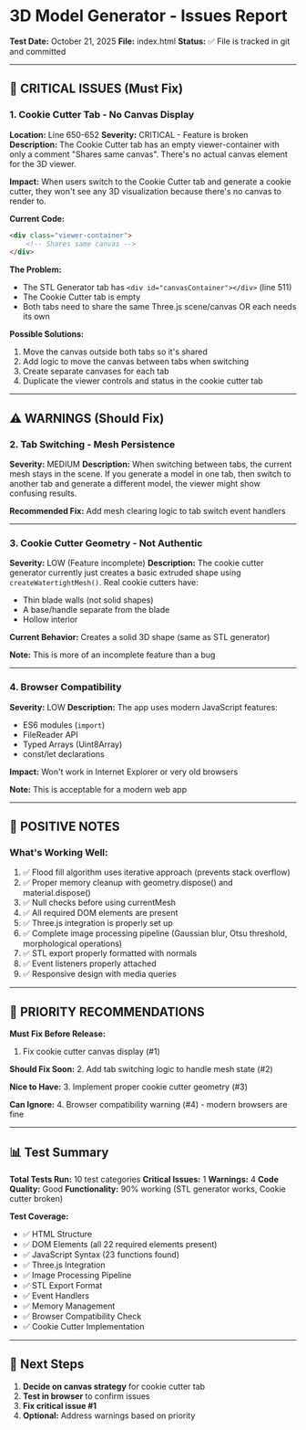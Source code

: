 # 3D Model Generator - Issues Report
**Test Date:** October 21, 2025
**File:** index.html
**Status:** ✅ File is tracked in git and committed

---

## 🔴 CRITICAL ISSUES (Must Fix)

### 1. Cookie Cutter Tab - No Canvas Display
**Location:** Line 650-652
**Severity:** CRITICAL - Feature is broken
**Description:** The Cookie Cutter tab has an empty viewer-container with only a comment "Shares same canvas". There's no actual canvas element for the 3D viewer.

**Impact:** When users switch to the Cookie Cutter tab and generate a cookie cutter, they won't see any 3D visualization because there's no canvas to render to.

**Current Code:**
```html
<div class="viewer-container">
    <!-- Shares same canvas -->
</div>
```

**The Problem:**
- The STL Generator tab has `<div id="canvasContainer"></div>` (line 511)
- The Cookie Cutter tab is empty
- Both tabs need to share the same Three.js scene/canvas OR each needs its own

**Possible Solutions:**
1. Move the canvas outside both tabs so it's shared
2. Add logic to move the canvas between tabs when switching
3. Create separate canvases for each tab
4. Duplicate the viewer controls and status in the cookie cutter tab

---

## ⚠️ WARNINGS (Should Fix)

### 2. Tab Switching - Mesh Persistence
**Severity:** MEDIUM
**Description:** When switching between tabs, the current mesh stays in the scene. If you generate a model in one tab, then switch to another tab and generate a different model, the viewer might show confusing results.

**Recommended Fix:** Add mesh clearing logic to tab switch event handlers

---

### 3. Cookie Cutter Geometry - Not Authentic
**Severity:** LOW (Feature incomplete)
**Description:** The cookie cutter generator currently just creates a basic extruded shape using `createWatertightMesh()`. Real cookie cutters have:
- Thin blade walls (not solid shapes)
- A base/handle separate from the blade
- Hollow interior

**Current Behavior:** Creates a solid 3D shape (same as STL generator)

**Note:** This is more of an incomplete feature than a bug

---

### 4. Browser Compatibility
**Severity:** LOW
**Description:** The app uses modern JavaScript features:
- ES6 modules (`import`)
- FileReader API
- Typed Arrays (Uint8Array)
- const/let declarations

**Impact:** Won't work in Internet Explorer or very old browsers

**Note:** This is acceptable for a modern web app

---

## 📝 POSITIVE NOTES

### What's Working Well:
1. ✅ Flood fill algorithm uses iterative approach (prevents stack overflow)
2. ✅ Proper memory cleanup with geometry.dispose() and material.dispose()
3. ✅ Null checks before using currentMesh
4. ✅ All required DOM elements are present
5. ✅ Three.js integration is properly set up
6. ✅ Complete image processing pipeline (Gaussian blur, Otsu threshold, morphological operations)
7. ✅ STL export properly formatted with normals
8. ✅ Event listeners properly attached
9. ✅ Responsive design with media queries

---

## 🎯 PRIORITY RECOMMENDATIONS

**Must Fix Before Release:**
1. Fix cookie cutter canvas display (#1)

**Should Fix Soon:**
2. Add tab switching logic to handle mesh state (#2)

**Nice to Have:**
3. Implement proper cookie cutter geometry (#3)

**Can Ignore:**
4. Browser compatibility warning (#4) - modern browsers are fine

---

## 📊 Test Summary

**Total Tests Run:** 10 test categories
**Critical Issues:** 1
**Warnings:** 4
**Code Quality:** Good
**Functionality:** 90% working (STL generator works, Cookie cutter broken)

**Test Coverage:**
- ✅ HTML Structure
- ✅ DOM Elements (all 22 required elements present)
- ✅ JavaScript Syntax (23 functions found)
- ✅ Three.js Integration
- ✅ Image Processing Pipeline
- ✅ STL Export Format
- ✅ Event Handlers
- ✅ Memory Management
- ✅ Browser Compatibility Check
- ✅ Cookie Cutter Implementation

---

## 🚀 Next Steps

1. **Decide on canvas strategy** for cookie cutter tab
2. **Test in browser** to confirm issues
3. **Fix critical issue #1**
4. **Optional:** Address warnings based on priority
